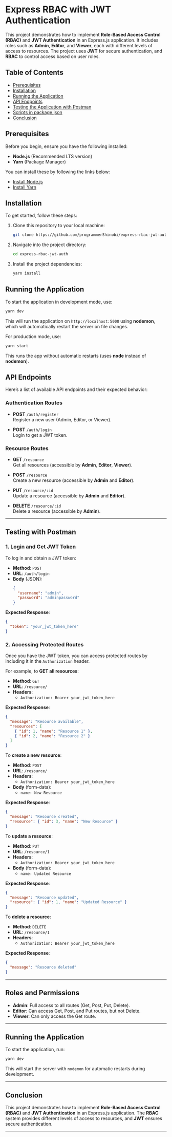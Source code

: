 # Express RBAC with JWT Authentication

This project demonstrates how to implement **Role-Based Access Control (RBAC)** and **JWT Authentication** in an Express.js application. It includes roles such as **Admin**, **Editor**, and **Viewer**, each with different levels of access to resources. The project uses **JWT** for secure authentication, and **RBAC** to control access based on user roles.

## Table of Contents

- [Prerequisites](#prerequisites)
- [Installation](#installation)
- [Running the Application](#running-the-application)
- [API Endpoints](#api-endpoints)
- [Testing the Application with Postman](#testing-the-application-with-postman)
- [Scripts in package.json](#scripts-in-packagejson)
- [Conclusion](#conclusion)

## Prerequisites

Before you begin, ensure you have the following installed:

- **Node.js** (Recommended LTS version)
- **Yarn** (Package Manager)

You can install these by following the links below:

- [Install Node.js](https://nodejs.org/)
- [Install Yarn](https://yarnpkg.com/)

## Installation

To get started, follow these steps:

1. Clone this repository to your local machine:

    ```bash
    git clone https://github.com/programmerShinobi/express-rbac-jwt-auth.git
    ```

2. Navigate into the project directory:

    ```bash
    cd express-rbac-jwt-auth
    ```

3. Install the project dependencies:

    ```bash
    yarn install
    ```

## Running the Application

To start the application in development mode, use:

```bash
yarn dev
```

This will run the application on `http://localhost:5000` using **nodemon**, which will automatically restart the server on file changes.

For production mode, use:

```bash
yarn start
```

This runs the app without automatic restarts (uses **node** instead of **nodemon**).

## API Endpoints

Here’s a list of available API endpoints and their expected behavior:

### Authentication Routes

- **POST** `/auth/register`  
  Register a new user (Admin, Editor, or Viewer).
  
- **POST** `/auth/login`  
  Login to get a JWT token.

### Resource Routes

- **GET** `/resource`  
  Get all resources (accessible by **Admin**, **Editor**, **Viewer**).
  
- **POST** `/resource`  
  Create a new resource (accessible by **Admin** and **Editor**).
  
- **PUT** `/resource/:id`  
  Update a resource (accessible by **Admin** and **Editor**).

- **DELETE** `/resource/:id`  
  Delete a resource (accessible by **Admin**).

---

## **Testing with Postman**

### **1. Login and Get JWT Token**

To log in and obtain a JWT token:

- **Method**: `POST`
- **URL**: `/auth/login`
- **Body** (JSON):
    ```json
    {
      "username": "admin",
      "password": "adminpassword"
    }
    ```

**Expected Response**:
```json
{
  "token": "your_jwt_token_here"
}
```

### **2. Accessing Protected Routes**

Once you have the JWT token, you can access protected routes by including it in the `Authorization` header.

For example, to **GET all resources**:

- **Method**: `GET`
- **URL**: `/resource/`
- **Headers**:
  - `Authorization: Bearer your_jwt_token_here`

**Expected Response**:
```json
{
  "message": "Resource available",
  "resources": [
    { "id": 1, "name": "Resource 1" },
    { "id": 2, "name": "Resource 2" }
  ]
}
```

To **create a new resource**:

- **Method**: `POST`
- **URL**: `/resource/`
- **Headers**:
  - `Authorization: Bearer your_jwt_token_here`
- **Body** (form-data):
  - `name: New Resource`

**Expected Response**:
```json
{
  "message": "Resource created",
  "resource": { "id": 3, "name": "New Resource" }
}
```

To **update a resource**:

- **Method**: `PUT`
- **URL**: `/resource/1`
- **Headers**:
  - `Authorization: Bearer your_jwt_token_here`
- **Body** (form-data):
  - `name: Updated Resource`

**Expected Response**:
```json
{
  "message": "Resource updated",
  "resource": { "id": 1, "name": "Updated Resource" }
}
```

To **delete a resource**:

- **Method**: `DELETE`
- **URL**: `/resource/1`
- **Headers**:
  - `Authorization: Bearer your_jwt_token_here`

**Expected Response**:
```json
{
  "message": "Resource deleted"
}
```

---

## **Roles and Permissions**

- **Admin**: Full access to all routes (Get, Post, Put, Delete).
- **Editor**: Can access Get, Post, and Put routes, but not Delete.
- **Viewer**: Can only access the Get route.

---

## **Running the Application**

To start the application, run:

```bash
yarn dev
```

This will start the server with `nodemon` for automatic restarts during development.

---

## Conclusion

This project demonstrates how to implement **Role-Based Access Control (RBAC)** and **JWT Authentication** in an Express.js application. The **RBAC** system provides different levels of access to resources, and **JWT** ensures secure authentication.

---